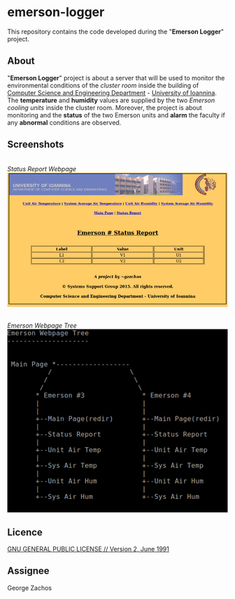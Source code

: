 emerson-logger
=============
This repository contains the code developed during the "__Emerson Logger__" project.

About
-----
"__Emerson Logger__" project is about a server that will be used to monitor the environmental conditions of the
_cluster room_ inside the building of [Computer Science and Engineering Department](http://cs.uoi.gr) -
[University of Ioannina](http://uoi.gr). The __temperature__ and __humidity__ values are supplied by the two _Emerson
cooling units_ inside the cluster room. Moreover, the project is about monitoring and the __status__ of the two
Emerson units and __alarm__ the faculty if any __abnormal__ conditions are observed.

Screenshots
-----------
<br>_Status Report Webpage_<br>
![Status Report Webpage](./images/emerson_status_report_webpage.png)

<br>_Emerson Webpage Tree_<br>
![Emerson Webpage Tree](./images/emerson_webpage_tree.png)

Licence
-------
[GNU GENERAL PUBLIC LICENSE // Version 2, June 1991](LICENSE)

Assignee
--------
George Zachos

